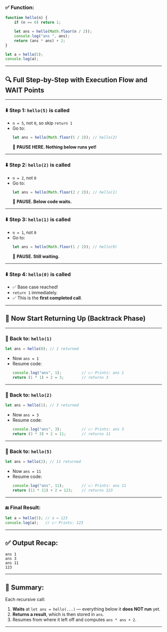 
### ✅ Function:
```js
function hello(n) {
    if (n == 0) return 1;

    let ans = hello(Math.floor(n / 2));
    console.log("ans ", ans);
    return (ans * ans) + 2;
}

let a = hello(5);
console.log(a);
```

---

## 🔍 Full Step-by-Step with Execution Flow and WAIT Points

---

### ⬇️ Step 1: `hello(5)` is called

- `n = 5`, not `0`, so skip `return 1`
- Go to:
  ```js
  let ans = hello(Math.floor(5 / 2)); // hello(2)
  ```
  🛑 **PAUSE HERE. Nothing below runs yet!**

---

### ⬇️ Step 2: `hello(2)` is called

- `n = 2`, not `0`
- Go to:
  ```js
  let ans = hello(Math.floor(2 / 2)); // hello(1)
  ```
  🛑 **PAUSE. Below code waits.**

---

### ⬇️ Step 3: `hello(1)` is called

- `n = 1`, not `0`
- Go to:
  ```js
  let ans = hello(Math.floor(1 / 2)); // hello(0)
  ```
  🛑 **PAUSE. Still waiting.**

---

### ⬇️ Step 4: `hello(0)` is called

- ✅ Base case reached!
- `return 1` immediately.
- ✅ This is the **first completed call**.

---

## 🔁 Now Start Returning Up (Backtrack Phase)

---

### 🔼 Back to: `hello(1)`

```js
let ans = hello(0); // 1 returned
```

- Now `ans = 1`
- Resume code:
  ```js
  console.log("ans", 1);         // 👉 Prints: ans 1
  return (1 * 1) + 2 = 3;        // returns 3
  ```

---

### 🔼 Back to: `hello(2)`

```js
let ans = hello(1); // 3 returned
```

- Now `ans = 3`
- Resume code:
  ```js
  console.log("ans", 3);         // 👉 Prints: ans 3
  return (3 * 3) + 2 = 11;       // returns 11
  ```

---

### 🔼 Back to: `hello(5)`

```js
let ans = hello(2); // 11 returned
```

- Now `ans = 11`
- Resume code:
  ```js
  console.log("ans", 11);        // 👉 Prints: ans 11
  return (11 * 11) + 2 = 123;    // returns 123
  ```

---

### 🔚 Final Result:

```js
let a = hello(5); // a = 123
console.log(a);   // 👉 Prints: 123
```

---

## ✅ Output Recap:

```
ans 1
ans 3
ans 11
123
```

---

## 🧠 Summary:

Each recursive call:
1. **Waits** at `let ans = hello(...)` — everything below it **does NOT run** yet.
2. **Returns a result**, which is then stored in `ans`.
3. Resumes from where it left off and computes `ans * ans + 2`.

---